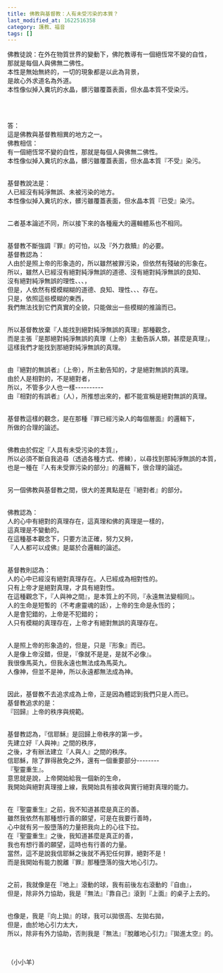 ```yaml
---
title: 佛教與基督教：人有未受污染的本質？
last_modified_at: 1622516358
category: 護教、福音
tags: []
---
```


<p>佛教徒說：在外在物質世界的變動下，佛陀教導有一個絕恆常不變的自性，<br/>
那就是每個人與佛無二佛性。<br/>
本性是無始無終的，一切的現象都是以此為背景，<br/>
是故心外求道名為外道。<br/>
本性像似掉入糞坑的水晶，髒污雖覆蓋表面，但水晶本質不受染污。</p>
<p> </p>
<p><br/>
答：<br/>
這是佛教與基督教相異的地方之一。<br/>
佛教相信：<br/>
有一個絕恆常不變的自性，那就是每個人與佛無二佛性。<br/>
本性像似掉入糞坑的水晶，髒污雖覆蓋表面，但水晶本質『不受』染污。</p>
<p><br/>
基督教說法是：<br/>
人已經沒有純淨無誤、未被污染的地方。<br/>
本性像似掉入糞坑的水，髒污雖覆蓋表面，但水晶本質『已受』染污。</p>
<p><br/>
二者基本論述不同，所以接下來的各種龐大的邏輯體系也不相同。</p>
<p><br/>
基督教不斷強調『罪』的可怕，以及『外力救贖』的必要。<br/>
基督教認為：<br/>
人由於是照上帝的形象造的，所以雖然被罪污染，但依然有殘破的形象在。<br/>
所以，雖然人已經沒有絕對純淨無誤的道德、沒有絕對純淨無誤的良知、<br/>
沒有絕對純淨無誤的理性、、、，<br/>
但是，人依然有模模糊糊的道德、良知、理性、、、存在。<br/>
只是，依照這些模糊的東西，<br/>
我們無法找到它們真實的全貌，只能做出一些模糊的推論而已。</p>
<p><br/>
所以基督教放棄『人能找到絕對純淨無誤的真理』那種觀念，<br/>
而是主張『是那絕對純淨無誤的真理（上帝）主動告訴人類，甚麼是真理』，<br/>
這樣我們才能找到那絕對純淨無誤的真理。</p>
<p><br/>
由『絕對的無誤者』（上帝），所主動告知的，才是絕對無誤的真理。<br/>
由於人是相對的，不是絕對者，<br/>
所以，不管多少人也一樣----------<br/>
由『相對的有誤者』（人），所推想出來的，都不能宣稱是絕對無誤的真理。</p>
<p><br/>
基督教這樣的觀念，是在那種『罪已經污染人的每個層面』的邏輯下，<br/>
所做的合理的論述。</p>
<p><br/>
佛教由於假定『人具有未受污染的本質』，<br/>
所以必須不斷自我追尋（透過各種方式、修練），以尋找到那純淨無誤的本質，<br/>
也是一種在『人有未受罪污染的部分』的邏輯下，很合理的論述。</p>
<p><br/>
另一個佛教與基督教之間，很大的差異點是在『絕對者』的部分。</p>
<p><br/>
佛教認為：<br/>
人的心中有絕對的真理存在，這真理和佛的真理是一樣的，<br/>
這真理是不變動的。<br/>
在這種基本觀念下，只要方法正確，努力又夠，<br/>
『人人都可以成佛』是屬於合邏輯的論述。</p>
<p><br/>
基督教則認為：<br/>
人的心中已經沒有絕對真理存在。人已經成為相對性的。<br/>
只有上帝才是絕對真理，才具有絕對性。<br/>
在這種觀念下，『人與神之間』，是本質上的不同，『永遠無法變相同』。<br/>
人的生命是短暫的（不考慮靈魂的話），上帝的生命是永恆的；<br/>
人是會犯錯的，上帝是不犯錯的；<br/>
人只有模糊的真理存在，上帝才有絕對無誤的真理存在。</p>
<p><br/>
人是照上帝的形象造的，但是，只是『形象』而已。<br/>
人是像上帝沒錯，但是，『像就不是是，是就不必像』。<br/>
我很像馬英九，但我永遠也無法成為馬英九。<br/>
人像神，但並不是神，所以永遠都無法成為神。</p>
<p><br/>
因此，基督教不去追求成為上帝，正是因為體認到我們只是人而已。<br/>
基督教追求的是：<br/>
『回歸』上帝的秩序與規範。</p>
<p><br/>
基督教認為，『信耶穌』是回歸上帝秩序的第一步。<br/>
先建立好『人與神』之間的秩序，<br/>
之後，才有辦法建立『人與人』之間的秩序。<br/>
信耶穌，除了罪得赦免之外，還有一個重要部分--------<br/>
『聖靈重生』。<br/>
意思就是說，上帝開始給我一個新的生命，<br/>
我開始與絕對真理接上線，我開始具有接收與實行絕對真理的能力。</p>
<p><br/>
在『聖靈重生』之前，我不知道甚麼是真正的善。<br/>
雖然我依然有那種想行善的願望，可是在我要行善時，<br/>
心中就有另一股墮落的力量把我向上的心往下拉。<br/>
在『聖靈重生』之後，我知道甚麼是真正的善，<br/>
我也有想行善的願望，這時也有行善的力量。<br/>
當然，這不是說我信耶穌之後就不再犯任何罪，絕對不是！<br/>
而是我開始有能力脫離『罪』那種墮落的強大地心引力。</p>
<p><br/>
之前，我就像是在『地上』滾動的球，我有前後左右滾動的『自由』，<br/>
但是，除非外力協助，我是『無法』『靠自己』滾到『上面』的桌子上去的。</p>
<p><br/>
也像是，我是『向上拋』的球，我可以拋很高、左拋右拋，<br/>
但是，由於地心引力太大，<br/>
所以，除非有外力協助，否則我是『無法』『脫離地心引力』『拋進太空』的。</p>
<p> </p>
<p>（小小羊）</p>
<p> </p>
